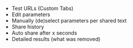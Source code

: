 * Test URLs (Custom Tabs)
* Edit parameters
* Manually (de)select parameters per shared text
* Share history
* Auto share after x seconds
* Detailed results (what was removed)
